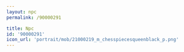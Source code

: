 ```yaml
---
layout: npc
permalink: /90000291

title: Npc
id: '90000291'
icon_url: 'portrait/mob/21000219_m_chesspiecesqueenblack_p.png'
---
```

